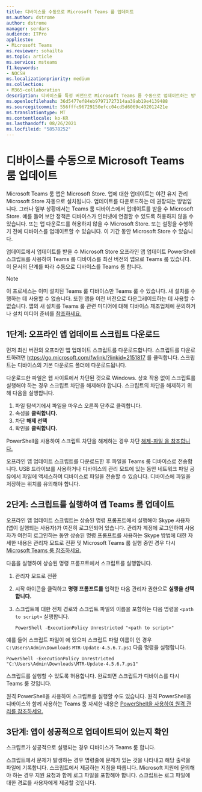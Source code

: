 ```yaml
---
title: 디바이스를 수동으로 Microsoft Teams 룸 업데이트
ms.author: dstrome
author: dstrome
manager: serdars
audience: ITPro
appliesto:
- Microsoft Teams
ms.reviewer: sohailta
ms.topic: article
ms.service: msteams
f1.keywords:
- NOCSH
ms.localizationpriority: medium
ms.collection:
- M365-collaboration
description: 디바이스를 특정 버전으로 Microsoft Teams 룸 수동으로 업데이트하는 방법을 알아보습니다.
ms.openlocfilehash: 36d5477ef84eb97971727314aa39ab19e4139488
ms.sourcegitcommit: 556fffc96729150efcc04cd5d6069c402012421e
ms.translationtype: MT
ms.contentlocale: ko-KR
ms.lasthandoff: 08/26/2021
ms.locfileid: "58578252"
---
```

# <a name="manually-update-a-microsoft-teams-rooms-device"></a>디바이스를 수동으로 Microsoft Teams 룸 업데이트

Microsoft Teams 룸 앱은 Microsoft Store. 앱에 대한 업데이트는 야간 유지 관리 Microsoft Store 자동으로 설치됩니다. 업데이트를 다운로드하는 데 권장되는 방법입니다. 그러나 일부 상황에서는 Teams 룸 디바이스에서 업데이트를 받을 수 Microsoft Store. 예를 들어 보안 정책은 디바이스가 인터넷에 연결할 수 있도록 허용하지 않을 수 있습니다. 또는 앱 다운로드를 허용하지 않을 수 Microsoft Store. 또는 설정을 수행하기 전에 디바이스를 업데이트할 수 있습니다. 이 기간 동안 Microsoft Store 수 있습니다.

업데이트에서 업데이트를 받을 수 Microsoft Store 오프라인 앱 업데이트 PowerShell 스크립트를 사용하여 Teams 룸 디바이스를 최신 버전의 앱으로 Teams 룸 있습니다. 이 문서의 단계를 따라 수동으로 디바이스를 Teams 룸 합니다.

> [!NOTE]
> 이 프로세스는 이미 설치된 Teams 룸 디바이스만 Teams 룸 수 있습니다. 새 설치를 수행하는 데 사용할 수 없습니다. 또한 앱을 이전 버전으로 다운그레이드하는 데 사용할 수 없습니다. 앱의 새 설치를 Teams 룸 관련 미디어에 대해 디바이스 제조업체에 문의하거나 설치 미디어 준비를 [참조하세요.](console.md#prepare-the-installation-media)

## <a name="step-1-download-the-offline-app-update-script"></a>1단계: 오프라인 앱 업데이트 스크립트 다운로드

먼저 최신 버전의 오프라인 앱 업데이트 스크립트를 다운로드합니다. 스크립트를 다운로드하려면 <https://go.microsoft.com/fwlink/?linkid=2151817> 를 클릭합니다. 스크립트는 디바이스의 기본 다운로드 폴더에 다운로드됩니다.

다운로드한 파일은 웹 사이트에서 차단된 것으로 Windows. 상호 작용 없이 스크립트를 실행해야 하는 경우 스크립트 차단을 해제해야 합니다. 스크립트의 차단을 해제하기 위해 다음을 실행합니다.

1. 파일 탐색기에서 파일을 마우스 오른쪽 단추로 클릭합니다.
2. 속성을 **클릭합니다.**
3. 차단 **해제 선택**
4. 확인을 **클릭합니다.**

PowerShell을 사용하여 스크립트 차단을 해제하는 경우 차단 [해제-파일 을 참조합니다.](/powershell/module/microsoft.powershell.utility/unblock-file?view=powershell-7.1)

오프라인 앱 업데이트 스크립트를 다운로드한 후 파일을 Teams 룸 디바이스로 전송합니다. USB 드라이브를 사용하거나 디바이스의 관리 모드에 있는 동안 네트워크 파일 공유에서 파일에 액세스하여 디바이스로 파일을 전송할 수 있습니다. 디바이스에 파일을 저장하는 위치를 유의해야 합니다.

## <a name="step-2-run-the-script-to-update-the-teams-rooms-app"></a>2단계: 스크립트를 실행하여 앱 Teams 룸 업데이트

오프라인 앱 업데이트 스크립트는 상승된 명령 프롬프트에서 실행해야 Skype 사용자(앱이 실행되는 사용자)가 여전히 로그인되어 있습니다. 관리자 계정에 로그인하여 사용자가 여전히 로그인하는 동안 상승된 명령 프롬프트를 사용하는 Skype 방법에 대한 자세한 내용은 관리자 모드로 전환 및 Microsoft Teams 룸 실행 중인 경우 다시 [Microsoft Teams 룸 참조하세요.](rooms-operations.md#switching-to-admin-mode-and-back-when-the-microsoft-teams-rooms-app-is-running)

다음을 실행하여 상승된 명령 프롬프트에서 스크립트를 실행합니다.

1. 관리자 모드로 전환
2. 시작 아이콘을 클릭하고 **명령 프롬프트를** 입력한 다음 관리자 권한으로 **실행을 선택합니다.**
3. 스크립트에 대한 전체 경로와 스크립트 파일의 이름을 포함하는 다음 명령을 `<path to script>` 실행합니다.

    ```console
    PowerShell -ExecutionPolicy Unrestricted "<path to script>"
    ```

예를 들어 스크립트 파일이 에 있으며 스크립트 파일 이름이 인 경우 `C:\Users\Admin\Downloads` `MTR-Update-4.5.6.7.ps1` 다음 명령을 실행합니다.

```console
PowerShell -ExecutionPolicy Unrestricted "C:\Users\Admin\Downloads\MTR-Update-4.5.6.7.ps1"
```

스크립트를 실행할 수 있도록 허용합니다. 완료되면 스크립트가 디바이스를 다시 Teams 룸 것입니다.

원격 PowerShell을 사용하여 스크립트를 실행할 수도 있습니다. 원격 PowerShell을 디바이스와 함께 사용하는 Teams 룸 자세한 내용은 [PowerShell을 사용하여 원격 관리를 참조하세요.](rooms-operations.md#remote-management-using-powershell)

## <a name="step-3-verify-the-app-has-been-updated-successfully"></a>3단계: 앱이 성공적으로 업데이트되어 있는지 확인

스크립트가 성공적으로 실행되는 경우 디바이스가 Teams 룸 합니다.

스크립트에서 문제가 발생하는 경우 명령줄에 문제가 있는 것을 나타내고 해당 출력을 파일에 기록합니다. 스크립트에서 제공하는 지침을 따릅니다. Microsoft 지원에 문의해야 하는 경우 지원 요청과 함께 로그 파일을 포함해야 합니다. 스크립트는 로그 파일에 대한 경로를 사용자에게 제공할 것입니다.